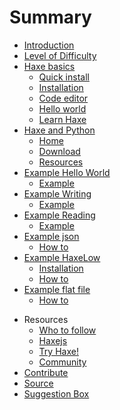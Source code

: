 # Summary

* [Introduction](intro.md)
* [Level of Difficulty](level.md)
* [Haxe basics](haxe/about.md)
   * [Quick install](haxe/quick-install.md)
   * [Installation](haxe/installation.md)
   * [Code editor](haxe/choosing-a-code-editor.md)
   * [Hello world](haxe/hello-world.md)
   * [Learn Haxe](haxe/learn-haxe.md)
* [Haxe and Python](haxepython/about.md)
   * [Home](haxepython/index.md)
   * [Download](haxepython/download.md)
   * [Resources](haxepython/resource.md)
* [Example Hello World](00helloworld/about.md)
   * [Example](00helloworld/example.md)
* [Example Writing](01writing/about.md)
   * [Example](01writing/example.md)
* [Example Reading](02reading/about.md)
   * [Example](02reading/example.md)
* [Example json](08json/about.md)
   * [How to](08json/example.md)
* [Example HaxeLow](04haxelow/about.md)
   * [Installation](04haxelow/installation.md)
   * [How to](04haxelow/example.md)
* [Example flat file](09flatfile/about.md)
   * [How to](09flatfile/example.md)
<!-- * [Example SQLite](10sqlite/about.md) -->
   <!-- * [How to](10sqlite/example.md) -->
<!-- * [Example MySQL](11mysql/about.md) -->
   <!-- * [How to](11mysql/example.md) -->
* Resources
   * [Who to follow](follow.md)
   * [Haxejs](http:/matthijskamstra.github.io/haxejs/)
   * [Try Haxe!](http:/try.haxe.org/)
   * [Community](https:/groups.google.com/forum/#!topic/haxelang/)
* [Contribute](contribute.md)
* [Source](https:/github.com/MatthijsKamstra/haxepython/)
* [Suggestion Box](https:/github.com/MatthijsKamstra/haxepython/issues/1)

